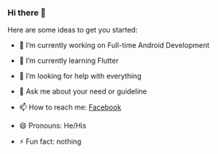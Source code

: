 ### Hi there 👋





Here are some ideas to get you started:

- 🔭 I’m currently working on Full-time Android Development 
- 🌱 I’m currently learning Flutter

- 🤔 I’m looking for help with everything
- 💬 Ask me about your need or guideline
- 📫 How to reach me: [Facebook](https://www.facebook.com/sayemhossenchowdhurysaimon)
- 😄 Pronouns: He/His
- ⚡ Fun fact: nothing 

